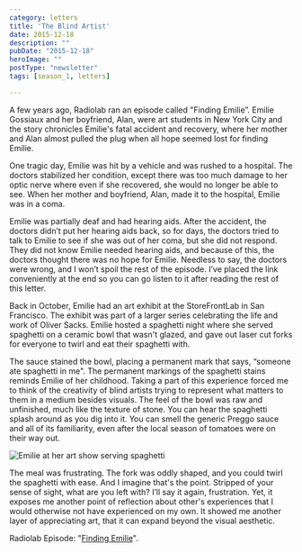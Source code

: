 ```yaml
---
category: letters
title: 'The Blind Artist'
date: 2015-12-18
description: ""
pubDate: "2015-12-18"
heroImage: ""
postType: "newsletter"
tags: [season_1, letters]

---
```




A few years ago, Radiolab ran an episode called "Finding Emilie”. Emilie Gossiaux and her boyfriend, Alan, were art students in New York City and the story chronicles Emilie's fatal accident and recovery, where her mother and Alan almost pulled the plug when all hope seemed lost for finding Emilie.

One tragic day, Emilie was hit by a vehicle and was rushed to a hospital. The doctors stabilized her condition, except there was too much damage to her optic nerve where even if she recovered, she would no longer be able to see. When her mother and boyfriend, Alan, made it to the hospital, Emilie was in a coma.

Emilie was partially deaf and had hearing aids. After the accident, the doctors didn’t put her hearing aids back, so for days, the doctors tried to talk to Emilie to see if she was out of her coma, but she did not respond. They did not know Emilie needed hearing aids, and because of this, the doctors thought there was no hope for Emilie. Needless to say, the doctors were wrong, and I won’t spoil the rest of the episode. I’ve placed the link conveniently at the end so you can go listen to it after reading the rest of this letter.

Back in October, Emilie had an art exhibit at the StoreFrontLab in San Francisco. The exhibit was part of a larger series celebrating the life and work of Oliver Sacks. Emilie hosted a spaghetti night where she served spaghetti on a ceramic bowl that wasn't glazed, and gave out laser cut forks for everyone to twirl and eat their spaghetti with.

The sauce stained the bowl, placing a permanent mark that says, “someone ate spaghetti in me". The permanent markings of the spaghetti stains reminds Emilie of her childhood. Taking a part of this experience forced me to think of the creativity of blind artists trying to represent what matters to them in a medium besides visuals. The feel of the bowl was raw and unfinished, much like the texture of stone. You can hear the spaghetti splash around as you dig into it. You can smell the generic Preggo sauce and all of its familiarity, even after the local season of tomatoes were on their way out.

![Emilie at her art show serving spaghetti](https://gallery.tinyletterapp.com/b7acb1dd09358f1ed19f16a562a005fc08d42511/images/51b12477-8937-4b5c-91ff-1c5242e9d6cf.jpg)

The meal was frustrating. The fork was oddly shaped, and you could twirl the spaghetti with ease. And I imagine that's the point. Stripped of your sense of sight, what are you left with? I’ll say it again, frustration. Yet, it exposes me another point of reflection about other's experiences that I would otherwise not have experienced on my own. It showed me another layer of appreciating art, that it can expand beyond the visual aesthetic.

Radiolab Episode: "[Finding Emilie](https://www.radiolab.org/story/110206-finding-emilie/)".
